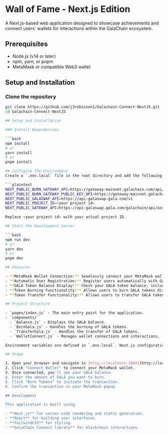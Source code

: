 # Wall of Fame - Next.js Edition

A Next.js-based web application designed to showcase achievements and connect users' wallets for interactions within the GalaChain ecosystem.

## Prerequisites

- Node.js (v14 or later)
- npm, yarn, or pnpm
- MetaMask or compatible Web3 wallet

## Setup and Installation

### Clone the repository

```bash
git clone https://github.com/j3robinson1/Galachain-Connect-NextJS.git
cd Galachain-Connect-NextJS

## Setup and Installation

### Install Dependencies

```bash
npm install
# or
yarn install
# or
pnpm install

## Configure the Environment
Create a `.env.local` file in the root directory and add the following:

```plaintext
NEXT_PUBLIC_BURN_GATEWAY_API=https://gateway-mainnet.galachain.com/api/asset/token-contract
NEXT_PUBLIC_BURN_GATEWAY_PUBLIC_KEY_API=https://gateway-mainnet.galachain.com/api/asset/public-key-contract
NEXT_PUBLIC_GALASWAP_API=https://api-galaswap.gala.com/v1
NEXT_PUBLIC_PROJECT_ID=<your project id>
NEXT_PUBLIC_GATEWAY_API=https://api-galaswap.gala.com/galachain/api/asset/public-key-contract

Replace <your project id> with your actual project ID.

## Start the Development Server

```bash
npm run dev
# or
yarn dev
# or
pnpm dev

## Features

- **MetaMask Wallet Connection:** Seamlessly connect your MetaMask wallet.
- **Automatic User Registration:** Register users automatically with GalaChain if needed.
- **GALA Token Balance Display:** Check your GALA token balance, including locked amounts.
- **Token Burning Functionality:** Allows users to burn GALA tokens directly from the interface.
- **Token Transfer Functionality:** Allows users to transfer GALA tokens directly from the interface.

## Project Structure

- `pages/index.js` - The main entry point for the application.
- `components/`
  - `Balance.js` - Displays the GALA balance.
  - `BurnGala.js` - Handles the burning of GALA tokens.
  - `TransferGala.js` - Handles the transfer of GALA tokens.
  - `WalletConnect.js` - Manages wallet connections and interactions.

Environment variables are defined in `.env.local`. Next.js configuration is managed through `next.config.js`.

## Usage

1. Open your browser and navigate to [http://localhost:3000](http://localhost:3000).
2. Click "Connect Wallet" to connect your MetaMask wallet.
3. Once connected, you'll see your GALA balance.
4. Enter the amount of GALA you want to burn.
5. Click "Burn Tokens" to initiate the transaction.
6. Confirm the transaction in your MetaMask popup.

## Development

This application is built using:

- **Next.js** for server-side rendering and static generation.
- **React** for building user interfaces.
- **TailwindCSS** for styling.
- **GalaChain Connect library** for blockchain interactions.

